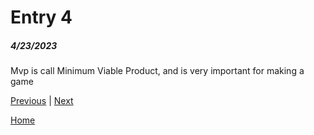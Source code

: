 # Entry 4
##### 4/23/2023

Mvp is call Minimum Viable Product, and is very important for making a game

[Previous](entry03.md) | [Next](entry05.md)

[Home](../README.md)
